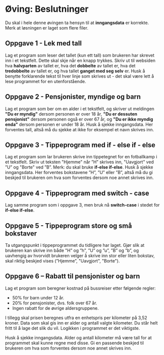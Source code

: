 # Øving: Beslutninger

Du skal i hele denne øvingen ta hensyn til at **inngangsdata** er korrekte. Merk at løsningen er
laget som flere filer.

## Oppgave 1 - Lek med tall
Lag et program som leser det tallet (kun ett tall) som brukeren har skrevet inn i et tekstfelt.
Dette skal skje når en knapp trykkes. Skriv ut til websiden hva **halvparten** av tallet er, hva det
**dobbelte** av tallet er, hva det **tredobbelte** av tallet er, og hva tallet **ganget med seg selv** er.
Husk å benytte forklarende tekst til hver linje som skrives ut - det skal være lett å
lese programmet for en utenforstående.

## Oppgave 2 - Pensjonister, myndige og barn
Lag et program som ber om en alder i et tekstfelt, og skriver ut meldingen **\"Du er
myndig\"** dersom personen er over 18 år, **\"Du er dessuten pensjonist\"** dersom
personen også er over 67 år, og **\"Du er ikke myndig enda\"** dersom personen er
under 18 år. Husk å sjekke inngangsdata. Her forventes tall, altså må du sjekke at
ikke for eksempel et navn skrives inn.

## Oppgave 3 - Tippeprogram med if - else if - else
Lag et program som lar brukeren skrive inn tippetegnet for en fotballkamp i et
tekstfelt. Skriv ut teksten "Hjemme" når ”H” skrives inn, "Uavgjort" ved ”U” og "Borte"
ved ”B”. Merk: du skal bruke **if-else if-else**. Husk å sjekke inngangsdata. Her
forventes bokstavene ”H”, ”U” eller ”B”, altså må du gi beskjed til brukeren om hva
som forventes dersom noe annet skrives inn.

## Oppgave 4 - Tippeprogram med switch - case
Lag samme program som i oppgave 3, men bruk nå **switch-case** i stedet for **if-else if-else**.

## Oppgave 5 - Tippeprogram store og små bokstaver
Ta utgangspunkt i tippeprogrammet du tidligere har laget. Gjør slik at brukeren kan skrive
inn både "H” og ”h”, ”U” og ”u”, ”B” og ”b”, og uavhengig av hvorvidt brukeren velger å
skrive inn stor eller liten bokstav, skal riktig beskjed vises (”Hjemme”, "Uavgjort", "Borte").

## Oppgave 6 – Rabatt til pensjonister og barn
Lag et program som beregner kostnad på bussreiser etter følgende regler:

- 50% for barn under 12 år.
- 20% for pensjonister, dvs. folk over 67 år.
- Ingen rabatt for de øvrige aldersgruppene.

I tillegg skal prisen beregnes utfra en enhetspris per kilometer på 3,52 kroner. Data som skal
gis inn er alder og antall valgte kilometer. Du står helt fritt til å lage det slik du vil. Logikken i
programmet er det viktigste.

Husk å sjekke inngangsdata. Alder og antall kilometer må være tall for at programmet skal
kunne regne med disse. Gi en passende beskjed til brukeren om hva som forventes dersom
noe annet skrives inn.